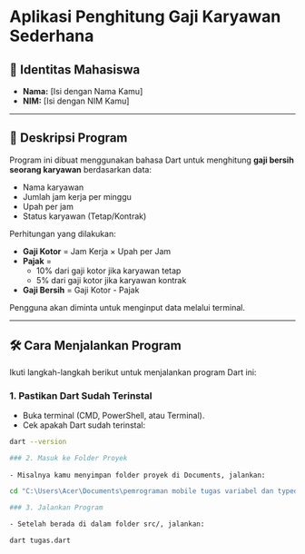 # Aplikasi Penghitung Gaji Karyawan Sederhana

## 👤 Identitas Mahasiswa
- **Nama:** [Isi dengan Nama Kamu]
- **NIM:** [Isi dengan NIM Kamu]

---

## 📌 Deskripsi Program

Program ini dibuat menggunakan bahasa Dart untuk menghitung **gaji bersih seorang karyawan** berdasarkan data:
- Nama karyawan
- Jumlah jam kerja per minggu
- Upah per jam
- Status karyawan (Tetap/Kontrak)

Perhitungan yang dilakukan:
- **Gaji Kotor** = Jam Kerja × Upah per Jam
- **Pajak** =  
  - 10% dari gaji kotor jika karyawan tetap  
  - 5% dari gaji kotor jika karyawan kontrak
- **Gaji Bersih** = Gaji Kotor - Pajak

Pengguna akan diminta untuk menginput data melalui terminal.

---

## 🛠️ Cara Menjalankan Program

Ikuti langkah-langkah berikut untuk menjalankan program Dart ini:

### 1. Pastikan Dart Sudah Terinstal
- Buka terminal (CMD, PowerShell, atau Terminal).
- Cek apakah Dart sudah terinstal:

```bash
dart --version

### 2. Masuk ke Folder Proyek
 
- Misalnya kamu menyimpan folder proyek di Documents, jalankan:

cd "C:\Users\Acer\Documents\pemrograman mobile tugas variabel dan typedata\src"

### 3. Jalankan Program

- Setelah berada di dalam folder src/, jalankan:

dart tugas.dart